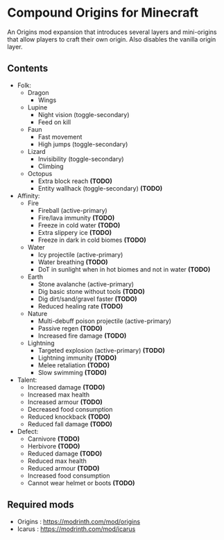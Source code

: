 # Compound Origins for Minecraft

An Origins mod expansion that introduces several layers and mini-origins that allow players to craft their own origin. Also disables the vanilla origin layer.

## Contents
- Folk:
  - Dragon
    - Wings
  - Lupine
    - Night vision (toggle-secondary)
    - Feed on kill
  - Faun
    - Fast movement
    - High jumps (toggle-secondary)
  - Lizard
    - Invisibility (toggle-secondary)
    - Climbing
  - Octopus
    - Extra block reach                                             <b>(TODO)</b>
    - Entity wallhack (toggle-secondary)                                             <b>(TODO)</b>
- Affinity:
  - Fire
    - Fireball (active-primary)
    - Fire/lava immunity                                              <b>(TODO)</b>
    - Freeze in cold water                                              <b>(TODO)</b>
    - Extra slippery ice                                              <b>(TODO)</b>
    - Freeze in dark in cold biomes                                             <b>(TODO)</b>
  - Water
    - Icy projectile (active-primary)
    - Water breathing                                                        <b>(TODO)</b>
    - DoT in sunlight when in hot biomes and not in water                                    <b>(TODO)</b>
  - Earth
    - Stone avalanche (active-primary)
    - Dig basic stone without tools                                             <b>(TODO)</b>
    - Dig dirt/sand/gravel faster                                             <b>(TODO)</b>
    - Reduced healing rate                                             <b>(TODO)</b>
  - Nature
    - Multi-debuff poison projectile (active-primary)
    - Passive regen                                                    <b>(TODO)</b>
    - Increased fire damage                                             <b>(TODO)</b>
  - Lightning
    - Targeted explosion (active-primary)                                             <b>(TODO)</b>
    - Lightning immunity                                             <b>(TODO)</b>
    - Melee retaliation                                             <b>(TODO)</b>
    - Slow swimming                                             <b>(TODO)</b>
- Talent:
  - Increased damage                                             <b>(TODO)</b>
  - Increased max health
  - Increased armour                                             <b>(TODO)</b>
  - Decreased food consumption
  - Reduced knockback                                             <b>(TODO)</b>
  - Reduced fall damage                                             <b>(TODO)</b>
- Defect:
  - Carnivore                                             <b>(TODO)</b>
  - Herbivore                                             <b>(TODO)</b>
  - Reduced damage                                             <b>(TODO)</b>
  - Reduced max health
  - Reduced armour                                             <b>(TODO)</b>
  - Increased food consumption
  - Cannot wear helmet or boots                                             <b>(TODO)</b>

## Required mods
- Origins : https://modrinth.com/mod/origins
- Icarus : https://modrinth.com/mod/icarus

